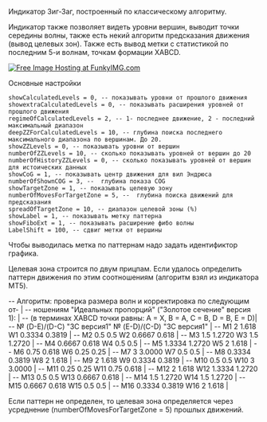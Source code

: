 Индикатор Зиг-Заг, построенный по классическому алгоритму.

Индикатор также позволяет видеть уровни вершин, выводит точки середины волны, также есть некий алгоритм предсказания движения
(вывод целевых зон). Также есть вывод метки с статистикой по последним 5-и волнам, точкам формации XABCD.

<a href="http://funkyimg.com/view/2KKiR" target="_blank"><img src="http://funkyimg.com/i/2KKiR.png" alt="Free Image Hosting at FunkyIMG.com" border="0"></a>

Основные настройки

	showCalculatedLevels = 0, -- показывать уровни от прошлого движения
	showextraCalculatedLevels = 0, -- показывать расширения уровней от прошлого движения
	regimeOfCalculatedLevels = 2, -- 1- последнее движение, 2 - последний максимальный диапазон
	deepZZForCalculatedLevels = 10, -- глубина поиска последнего максимального диапазона по вершинам. До 20.
	showZZLevels = 0, -- показывать уровни от вершин
	numberOfZZLevels = 10, -- сколько показывать уровней от вершин до 20
	numberOfHistoryZZLevels = 0, -- сколько показывать уровней от вершин для истоических данных
	showCoG = 1, -- показывать центр движения для вил Эндрюса
	numberOfShownCOG = 3, --  глубина показа COG
	showTargetZone = 1, -- показывать целевую зону
	numberOfMovesForTargetZone = 5, --  глубина поиска движений для предсказания
	spreadOfTargetZone = 10, -- диапазон целевой зоны (%)
	showLabel = 1, -- показывать метку паттерна
	showFiboExt = 1, -- показывать расширение фибо волны
	LabelShift = 100, -- сдвиг метки от вершины

Чтобы выводилась метка по паттернам надо задать идентификтор графика.

Целевая зона строится по двум прицпам. Если удалось определить паттерн движения по этим соотношениям
(алгоритм взял из индикатора MT5).

-- Алгоритм: проверка размера волн и корректировка по следующим от- |
-- ношениям "Идеальных пропорций" ("Золотое сечение" версия 1):     |
-- (в терминах XABCD точки равны: A = X, B = A, C = B, D = B, E = D)|
--   №    (D-E)/(D-C)   "ЗС версия1" №  (E-D)/(C-D)   "ЗС версия1"  |
--   M1    2             1.618       W1  0.3334        0.3819       |
--   M2    0.5           0.5         W2  0.6667        0.618        |
--   M3    1.5           1.2720      W3  1.5           1.2720       |
--   M4    0.6667	 0.618       W4  0.5           0.5          |
--   M5    1.3334        1.2720      W5  2             1.618        |
--   M6    0.75          0.618       W6  0.25          0.25         |
--   M7    3             3.0000      W7  0.5           0.5          |
--   M8    0.3334        0.3819      W8  2             1.618        |
--   M9    2             1.618       W9  0.3334        0.3819       |
--   M10   0.5           0.5         W10 3             3.0000       |
--   M11   0.25          0.25        W11 0.75          0.618        |
--   M12   2             1.618       W12 1.3334        1.2720       |
--   M13   0.5           0.5         W13 0.6667        0.618        |
--   M14   1.5           1.2720      W14 1.5           1.2720       |
--   M15   0.6667        0.618       W15 0.5           0.5          |
--   M16   0.3334        0.3819      W16 2             1.618        |


Если паттерн не определен, то целевая зона определяется через усреднение (numberOfMovesForTargetZone = 5) прошлых движений.




